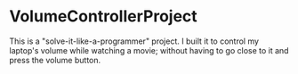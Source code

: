 # VolumeControllerProject

This is a "solve-it-like-a-programmer" project. I built it to control my laptop's volume while watching a movie; without having to go close to it and press the volume button.
